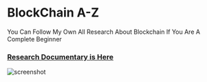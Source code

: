 # BlockChain A-Z
You Can Follow My Own All Research About Blockchain If You Are A Complete Beginner  

### [Research Documentary is Here](https://docs.google.com/document/d/1yB6Hkohe-y_NbCcozgvQXRgCS3fUvq03pM2vzaQxnSk/edit?usp=sharing)
![screenshot](https://github.com/Subham-Maity/Data-Structures-and-Algorithms-JAVA/blob/master/cheat_shee.png)